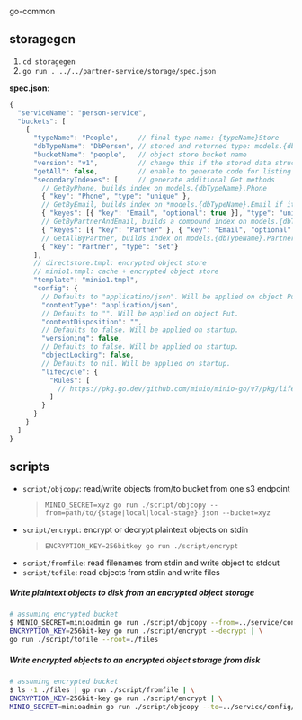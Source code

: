 go-common

## storagegen

1. `cd storagegen`
2. `go run . ../../partner-service/storage/spec.json`

**spec.json**:
```javascript
{
  "serviceName": "person-service",
  "buckets": [
    {
      "typeName": "People",     // final type name: {typeName}Store
      "dbTypeName": "DbPerson", // stored and returned type: models.{dbTypeName}
      "bucketName": "people",   // object store bucket name
      "version": "v1",          // change this if the stored data structure is changed
      "getAll": false,          // enable to generate code for listing all objects
      "secondaryIndexes": [     // generate additional Get methods
      	// GetByPhone, builds index on models.{dbTypeName}.Phone
        { "key": "Phone", "type": "unique" },
        // GetByEmail, builds index on *models.{dbTypeName}.Email if it not nil
        { "keyes": [{ "key": "Email", "optional": true }], "type": "unique" },
        // GetByPartnerAndEmail, builds a compound index on models.{dbTypeName}.Partner and *models.{dbTypeName}.Email if it not nil
        { "keyes": [{ "key": "Partner" }, { "key": "Email", "optional": true }], "type": "unique", "name": "PartnerAndEmail" },
        // GetAllByPartner, builds index on models.{dbTypeName}.Partner
        { "key": "Partner", "type": "set"}
      ],
      // directstore.tmpl: encrypted object store
      // minio1.tmpl: cache + encrypted object store
      "template": "minio1.tmpl",
      "config": {
      	// Defaults to "applicatino/json". Will be applied on object Put.
        "contentType": "application/json",
        // Defaults to "". Will be applied on object Put.
        "contentDisposition": "",
        // Defaults to false. Will be applied on startup.
        "versioning": false,
        // Defaults to false. Will be applied on startup.
        "objectLocking": false,
        // Defaults to nil. Will be applied on startup.
        "lifecycle": {
          "Rules": [
          	// https://pkg.go.dev/github.com/minio/minio-go/v7/pkg/lifecycle#Rule
          ]
        }
      }
    }
  ]
}
```


## scripts

- `script/objcopy`: read/write objects from/to bucket from one s3 endpoint
  > `MINIO_SECRET=xyz go run ./script/objcopy --from=path/to/{stage|local|local-stage}.json --bucket=xyz`
- `script/encrypt`: encrypt or decrypt plaintext objects on stdin
  > `ENCRYPTION_KEY=256bitkey go run ./script/encrypt`
- `script/fromfile`: read filenames from stdin and write object to stdout
- `script/tofile`: read objects from stdin and write files

##### Write plaintext objects to disk from an encrypted object storage

```bash
# assuming encrypted bucket
$ MINIO_SECRET=minioadmin go run ./script/objcopy --from=../service/config/local-stage.json --bucket=people | \
ENCRYPTION_KEY=256bit-key go run ./script/encrypt --decrypt | \
go run ./script/tofile --root=./files
```

##### Write encrypted objects to an encrypted object storage from disk

```bash
# assuming encrypted bucket
$ ls -1 ./files | gp run ./script/fromfile | \
ENCRYPTION_KEY=256bit-key go run ./script/encrypt | \
MINIO_SECRET=minioadmin go run ./script/objcopy --to=../service/config/local-stage.json --bucket=people
```
